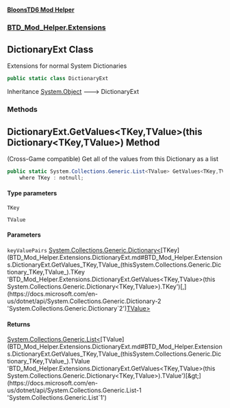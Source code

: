 #### [BloonsTD6 Mod Helper](index.md 'index')
### [BTD_Mod_Helper.Extensions](index.md#BTD_Mod_Helper.Extensions 'BTD_Mod_Helper.Extensions')

## DictionaryExt Class

Extensions for normal System Dictionaries

```csharp
public static class DictionaryExt
```

Inheritance [System.Object](https://docs.microsoft.com/en-us/dotnet/api/System.Object 'System.Object') &#129106; DictionaryExt
### Methods

<a name='BTD_Mod_Helper.Extensions.DictionaryExt.GetValues_TKey,TValue_(thisSystem.Collections.Generic.Dictionary_TKey,TValue_)'></a>

## DictionaryExt.GetValues<TKey,TValue>(this Dictionary<TKey,TValue>) Method

(Cross-Game compatible) Get all of the values from this Dictionary as a list

```csharp
public static System.Collections.Generic.List<TValue> GetValues<TKey,TValue>(this System.Collections.Generic.Dictionary<TKey,TValue> keyValuePairs)
    where TKey : notnull;
```
#### Type parameters

<a name='BTD_Mod_Helper.Extensions.DictionaryExt.GetValues_TKey,TValue_(thisSystem.Collections.Generic.Dictionary_TKey,TValue_).TKey'></a>

`TKey`

<a name='BTD_Mod_Helper.Extensions.DictionaryExt.GetValues_TKey,TValue_(thisSystem.Collections.Generic.Dictionary_TKey,TValue_).TValue'></a>

`TValue`
#### Parameters

<a name='BTD_Mod_Helper.Extensions.DictionaryExt.GetValues_TKey,TValue_(thisSystem.Collections.Generic.Dictionary_TKey,TValue_).keyValuePairs'></a>

`keyValuePairs` [System.Collections.Generic.Dictionary&lt;](https://docs.microsoft.com/en-us/dotnet/api/System.Collections.Generic.Dictionary-2 'System.Collections.Generic.Dictionary`2')[TKey](BTD_Mod_Helper.Extensions.DictionaryExt.md#BTD_Mod_Helper.Extensions.DictionaryExt.GetValues_TKey,TValue_(thisSystem.Collections.Generic.Dictionary_TKey,TValue_).TKey 'BTD_Mod_Helper.Extensions.DictionaryExt.GetValues<TKey,TValue>(this System.Collections.Generic.Dictionary<TKey,TValue>).TKey')[,](https://docs.microsoft.com/en-us/dotnet/api/System.Collections.Generic.Dictionary-2 'System.Collections.Generic.Dictionary`2')[TValue](BTD_Mod_Helper.Extensions.DictionaryExt.md#BTD_Mod_Helper.Extensions.DictionaryExt.GetValues_TKey,TValue_(thisSystem.Collections.Generic.Dictionary_TKey,TValue_).TValue 'BTD_Mod_Helper.Extensions.DictionaryExt.GetValues<TKey,TValue>(this System.Collections.Generic.Dictionary<TKey,TValue>).TValue')[&gt;](https://docs.microsoft.com/en-us/dotnet/api/System.Collections.Generic.Dictionary-2 'System.Collections.Generic.Dictionary`2')

#### Returns
[System.Collections.Generic.List&lt;](https://docs.microsoft.com/en-us/dotnet/api/System.Collections.Generic.List-1 'System.Collections.Generic.List`1')[TValue](BTD_Mod_Helper.Extensions.DictionaryExt.md#BTD_Mod_Helper.Extensions.DictionaryExt.GetValues_TKey,TValue_(thisSystem.Collections.Generic.Dictionary_TKey,TValue_).TValue 'BTD_Mod_Helper.Extensions.DictionaryExt.GetValues<TKey,TValue>(this System.Collections.Generic.Dictionary<TKey,TValue>).TValue')[&gt;](https://docs.microsoft.com/en-us/dotnet/api/System.Collections.Generic.List-1 'System.Collections.Generic.List`1')